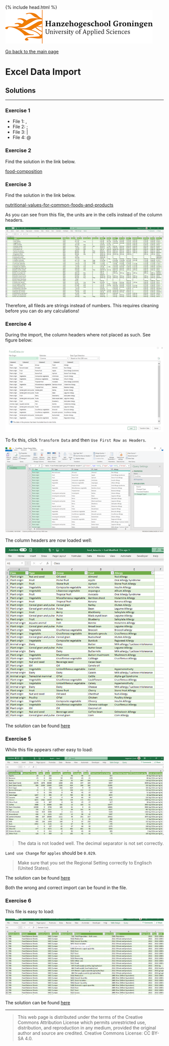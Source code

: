 {% include head.html %}
![Hanze](../hanze/hanze.png)

[Go back to the main page](../index.md)


# Excel Data Import

## Solutions

---

### Exercise 1

- File 1: ,
- File 2: ;
- File 3: \|
- File 4: @

### Exercise 2

Find the solution in the link below.

[food-composition](./files_04_import_solutions/exercise02/food_composition.xlsx)

### Exercise 3

Find the solution in the link below.

[nutritional-values-for-common-foods-and-products](./files_04_import_solutions/exercise03/nutrition.xlsx)

As you can see from this file, the units are in the cells instead of the column headers.

![import](./files_04_import_solutions/exercise03/fig1.png)

Therefore, all fileds are strings instead of numbers.
This requires cleaning before you can do any calculations!

### Exercise 4

During the import, the column headers where not placed as such.
See figure below:

![import](./files_04_import_solutions/exercise04/fig1.png)

To fix this, click `Transform Data` and then `Use First Row as Headers`.

![import](./files_04_import_solutions/exercise04/fig2.png)

The column headers are now loaded well:

![import](./files_04_import_solutions/exercise04/fig3.png)


The solution can be found [here](./files_04_import_solutions/exercise04/food_data.xlsx)


### Exercise 5

While this file appears rather easy to load:

![import](./files_04_import_solutions/exercise05/fig1.png)

>The data is not loaded well. The decimal separator is not set correctly.

`Land use Change` for `apples` should be `0.029`.  
>Make sure that you set the Regional Setting correctly to Englisch (United States). 

The solution can be found [here](./files_04_import_solutions/exercise05/Food_Product_Emissions.xlsx)

Both the wrong and correct import can be found in the file.

### Exercise 6

This file is easy to load:

![import](./files_04_import_solutions/exercise06/fig1.png)

The solution can be found [here](./files_04_import_solutions/exercise06/FAOSTAT_data_10-23-2018.xlsx)

---


>This web page is distributed under the terms of the Creative Commons Attribution License which permits unrestricted use, distribution, and reproduction in any medium, provided the original author and source are credited.
>Creative Commons License: CC BY-SA 4.0.

